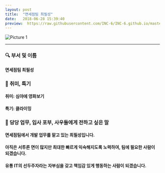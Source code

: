 ```yaml
---
layout: post
title:  "면세점팀 최필성"
date:   2018-06-28 15:39:40
preview:  https://raw.githubusercontent.com/INC-6/INC-6.github.io/master/_asset/%EB%8F%99%EA%B8%B0%EC%82%AC%EC%A7%84/191928.jpg
---
```


![Picture 1](https://github.com/INC-6/INC-6.github.io/blob/master/_asset/%EC%85%80%EC%B9%B4/%ED%95%84%EC%84%B1.jpg?raw=true)

---

### 🔍 **부서 및 이름**
    
#### 면세점팀 최필성

### 🔔 **취미, 특기**

#### 취미: 심야에 영화보기
   
#### 특기: 클라이밍

### 🔔 **담당 업무, 입사 포부, 사우들에게 전하고 싶은 말**
 
#### 면세점팀에서 개발 업무를 맡고 있는 최필성입니다.
    
#### 아직은 서투른 면이 많지만 최대한 빠르게 익숙해지도록 노력하여, 팀에 필요한 사람이 되겠습니다.
    
#### 유통 IT의 선두주자라는 자부심을 갖고 책임감 있게 행동하는 사람이 되겠습니다.
